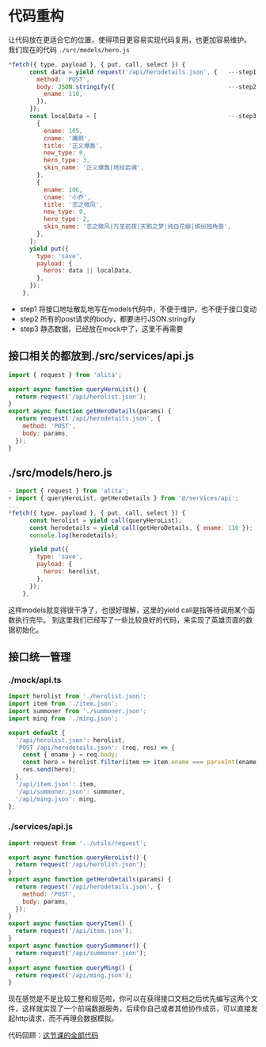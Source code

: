 # 代码重构

让代码放在更适合它的位置，使得项目更容易实现代码复用，也更加容易维护。
我们现在的代码 `./src/models/hero.js`
```javascript
*fetch({ type, payload }, { put, call, select }) {
      const data = yield request('/api/herodetails.json', {   ---step1
        method: 'POST',
        body: JSON.stringify({                                ---step2
          ename: 110,
        }),
      });
      const localData = [                                     ---step3
        {
          ename: 105,
          cname: '廉颇',
          title: '正义爆轰',
          new_type: 0,
          hero_type: 3,
          skin_name: '正义爆轰|地狱岩魂',
        },
        {
          ename: 106,
          cname: '小乔',
          title: '恋之微风',
          new_type: 0,
          hero_type: 2,
          skin_name: '恋之微风|万圣前夜|天鹅之梦|纯白花嫁|缤纷独角兽',
        },
      ];
      yield put({
        type: 'save',
        payload: {
          heros: data || localData,
        },
      });
    },
```
* step1 将接口地址散乱地写在models代码中，不便于维护，也不便于接口变动
* step2 所有的post请求的body，都要进行JSON.stringify
* step3 静态数据，已经放在mock中了，这里不再需要

## 接口相关的都放到./src/services/api.js
```javascript
import { request } from 'alita';

export async function queryHeroList() {
  return request('/api/herolist.json');
}
export async function getHeroDetails(params) {
  return request('/api/herodetails.json', {
    method: 'POST',
    body: params,
  });
}
```

## ./src/models/hero.js
```javascript
- import { request } from 'alita';
+ import { queryHeroList, getHeroDetails } from '@/services/api';
...
*fetch({ type, payload }, { put, call, select }) {
      const herolist = yield call(queryHeroList);
      const herodetails = yield call(getHeroDetails, { ename: 110 });
      console.log(herodetails);

      yield put({
        type: 'save',
        payload: {
          heros: herolist,
        },
      });
    },
```
这样models就变得很干净了，也很好理解，这里的yield call是指等待调用某个函数执行完毕。
到这里我们已经写了一些比较良好的代码，来实现了英雄页面的数据初始化。

## 接口统一管理

### ./mock/api.ts
```javascript
import herolist from './herolist.json';
import item from './item.json';
import summoner from './summoner.json';
import ming from './ming.json';

export default {
  '/api/herolist.json': herolist,
  'POST /api/herodetails.json': (req, res) => {
    const { ename } = req.body;
    const hero = herolist.filter(item => item.ename === parseInt(ename, 10))[0];
    res.send(hero);
  },
  '/api/item.json': item,
  '/api/summoner.json': summoner,
  '/api/ming.json': ming,
};

```
### ./services/api.js
```javascript
import request from '../utils/request';

export async function queryHeroList() {
  return request('/api/herolist.json');
}
export async function getHeroDetails(params) {
  return request('/api/herodetails.json', {
    method: 'POST',
    body: params,
  });
}
export async function queryItem() {
  return request('/api/item.json');
}
export async function querySummoner() {
  return request('/api/summoner.json');
}
export async function queryMing() {
  return request('/api/ming.json');
}

```
现在感觉是不是比较工整和规范啦，你可以在获得接口文档之后优先编写这两个文件，这样就实现了一个前端数据服务，后续你自己或者其他协作成员，可以直接发起http请求，而不再理会数据模拟。

代码回顾：[这节课的全部代码](https://github.com/alitajs/alita-course/tree/d41f8c4e673e244eb4495f586859955e28f0e4cc/myApp)
